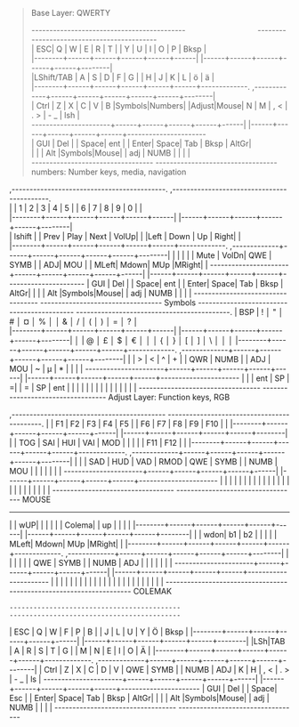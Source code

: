 


 > Base Layer: QWERTY
 > 
 >  -------------------------------------------  &emsp;  &emsp;  &emsp; &emsp; &emsp; &emsp; &emsp;   ------------------------------------------- <br/>
 > | ESC|   Q  |   W  |   E  |   R  |   T  |                                  |   Y  |   U  |   I  |   O  |   P  |  Bksp  | <br/>
 > |--------+------+------+------+------+------|                              |------+------+------+------+------+--------| <br/>
 > |LShift/TAB | A |   S  |  D   |   F  |   G  |                              |   H  |   J  |   K  |   L  |  ö   |  ä     | <br/>
 > |--------+------+------+------+------+------+-------------.  ,-------------+------+------+------+------+------+--------| <br/>
 > | Ctrl |   Z  |   X  |   C  |   V  |   B  |Symbols|Numbers|  |Adjust|Mouse|   N  |   M  | ,  < | . >   |  - _   |  lsh | <br/>
 >  ----------------------+------+------+------+------+------|  |------+------+------+------+------+---------------------- <br/>
                         | GUI  | Del  |      | Space|  ent |  | Enter| Space| Tab  | Bksp | AltGr| <br/>
                         |      |      | Alt  |Symbols|Mouse|  | adj | NUMB |      |      |      | <br/>
                          ----------------------------------    ----------------------------------  <br/>
  numbers: Number keys, media, navigation
 
 ,-------------------------------------------.                              ,-------------------------------------------. <br/>
  |        |   1  |  2   |  3   |  4   |  5   |                              |  6   |  7   |  8   |  9   |  0   |        | <br/>
  |--------+------+------+------+------+------|                              |------+------+------+------+------+--------| <br/>
  |   lshift   |      | Prev | Play | Next | VolUp|                          |      |Left | Down | Up   | Right|         | <br/>
  |--------+------+------+------+------+------+-------------.  ,-------------+------+------+------+------+------+--------|
  |        |      |      |      | Mute | VolDn| QWE |  SYMB |  | ADJ| MOU  |        | MLeft| Mdown| MUp  |MRight|        |
   ----------------------+------+------+------+------+------|  |------+------+------+------+------+---------------------- 
                         | GUI  | Del  |      | Space|  ent |  | Enter| Space| Tab  | Bksp | AltGr|
                         |      |      | Alt  |Symbols|Mouse|  | adj | NUMB |      |      |      |
                          ----------------------------------    ---------------------------------- 
 Symbols
   -------------------------------------------                                -------------------------------------------.
  |   BSP  |  !   │  "  │   #  │   ¤  │   %  │                               │  &   │    / │   (  │   )  │  =   │    ?   │    
  |--------+------+------+------+------+------|                              |------+------+------+------+------+--------|
  │        |    @ │  £   │   $  │   €  │      │                              │  {   │  }   │  [   │    ] │   \  │   │    │ 
  |--------+------+------+------+------+------+-------------.  ,-------------+------+------+------+------+------+--------|
  |        |    > |   <  |  ^  |  +    |      |  QWR | NUMB |  |  ADJ |  MOU |  ~   |  µ   |   *  |      |      |        |
   ----------------------+------+------+------+------+------|  |------+------+------+------+------+----------------------
                         |      |      |  ent |  SP   |  =|    |  =   |  SP  |   ent   |      |      |
                         |      |      |      |       |   |    |      |      |         |      |      |
                          ----------------------------------   ---------------------------------- 
  Adjust Layer: Function keys, RGB
 
  ,-------------------------------------------                                -------------------------------------------.
  |        | F1   |  F2  | F3   | F4   | F5   |                              | F6   | F7   |  F8  | F9   | F10  |        |
  |--------+------+------+------+------+------|                              |------+------+------+------+------+--------|
  |        | TOG  | SAI  | HUI  | VAI  | MOD  |                              |      |      |      | F11  | F12  |        |
  |--------+------+------+------+------+------+-------------.  ,-------------+------+------+------+------+------+--------|
  |        |      | SAD  | HUD  | VAD  | RMOD |  QWE | SYMB |  | NUMB |  MOU |      |      |      |      |      |        |
   ----------------------+------+------+------+------+------|  |------+------+------+------+------+---------------------- 
                         |      |      |      |      |      |  |      |      |      |      |      |
                         |      |      |      |      |      |  |      |      |      |      |      |
                          ----------------------------------    ----------------------------------
   MOUSE
  
   -------------------------------------------                                 ------------------------------------------- 
   |        |   wUP|      |      |      |      |                              |  Colema|    |  up  |      |      |        |
   |--------+------+------+------+------+------|                              |------+------+------+------+------+--------|
   |        |  wdon| b1   |  b2  |      |      |                              |      | MLeft| Mdown| MUp  |MRight|        |
   |--------+------+------+------+------+------+-------------.  ,-------------+------+------+------+------+------+--------|
   |        |      |      |      |      |        QWE | SYMB |  | NUMB |  ADJ |       |      |      |      |      |        |
   ----------------------+------+------+------+------+------|  |------+------+------+------+------+---------------------- 
                          |      |      |      |      |      |  |      |      |      |      |      |
                          |      |      |      |      |      |  |      |      |      |      |      |
                           ----------------------------------    ---------------------------------- 
  COLEMAK
  
    -------------------------------------------                                ------------------------------------------- 
   |  ESC   |   Q  |  W   |   F  |   P  |  B   |                              |   J  |   L  |   U  |   Y  |  Ö   |  Bksp  |
   |--------+------+------+------+------+------|                              |------+------+------+------+------+--------|
   |LSh|TAB |  A   |   R  |   S  |   T  |  G   |                              |   M  |   N  |  E   |   I  |  O   |   Ä    |
   |--------+------+------+------+------+------+-------------.  ,-------------+------+------+------+------+------+--------|
   |  Ctrl  |   Z  |   X  |   C  |   D  |  V   | QWE | SYMB |  | NUMB |  ADJ  |   K  |   H  | , < | . >   |  - _   |  ls  |
   ----------------------+------+------+------+------+------|  |------+------+------+------+------+---------------------- 
                        | GUI  | Del  |      | Space| Esc  |  | Enter| Space| Tab  | Bksp | AltGr|
                        |      |      | Alt  |Symbols|Mouse|  | adj | NUMB |      |      |      |
                         ----------------------------------    ----------------------------------
